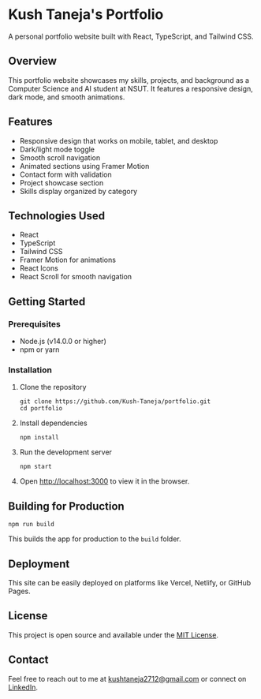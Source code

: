# Kush Taneja's Portfolio

A personal portfolio website built with React, TypeScript, and Tailwind CSS.

## Overview

This portfolio website showcases my skills, projects, and background as a Computer Science and AI student at NSUT. It features a responsive design, dark mode, and smooth animations.

## Features

- Responsive design that works on mobile, tablet, and desktop
- Dark/light mode toggle
- Smooth scroll navigation
- Animated sections using Framer Motion
- Contact form with validation
- Project showcase section
- Skills display organized by category

## Technologies Used

- React
- TypeScript
- Tailwind CSS
- Framer Motion for animations
- React Icons
- React Scroll for smooth navigation

## Getting Started

### Prerequisites

- Node.js (v14.0.0 or higher)
- npm or yarn

### Installation

1. Clone the repository
   ```
   git clone https://github.com/Kush-Taneja/portfolio.git
   cd portfolio
   ```

2. Install dependencies
   ```
   npm install
   ```

3. Run the development server
   ```
   npm start
   ```

4. Open [http://localhost:3000](http://localhost:3000) to view it in the browser.

## Building for Production

```
npm run build
```

This builds the app for production to the `build` folder.

## Deployment

This site can be easily deployed on platforms like Vercel, Netlify, or GitHub Pages.

## License

This project is open source and available under the [MIT License](LICENSE).

## Contact

Feel free to reach out to me at kushtaneja2712@gmail.com or connect on [LinkedIn](https://www.linkedin.com/in/kush-taneja27/).
